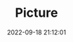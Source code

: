 ---
weight: 1
images:
- /images/edited/223.jpeg
title: Picture
date: 2022-09-18 21:12:01
tags: [luminar neo,work,FE 28-70mm F3.5-5.6 OSS,ILCE-7M3,70.0,broccoli]
---
